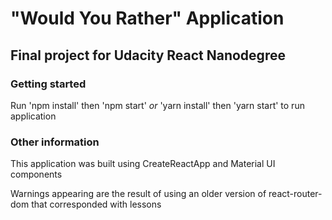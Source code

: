 # "Would You Rather" Application
## Final project for Udacity React Nanodegree
### Getting started
Run 'npm install' then 'npm start' *or* 'yarn install' then 'yarn start' to run application
### Other information
This application was built using CreateReactApp and Material UI components

Warnings appearing are the result of using an older version of react-router-dom that corresponded with lessons

